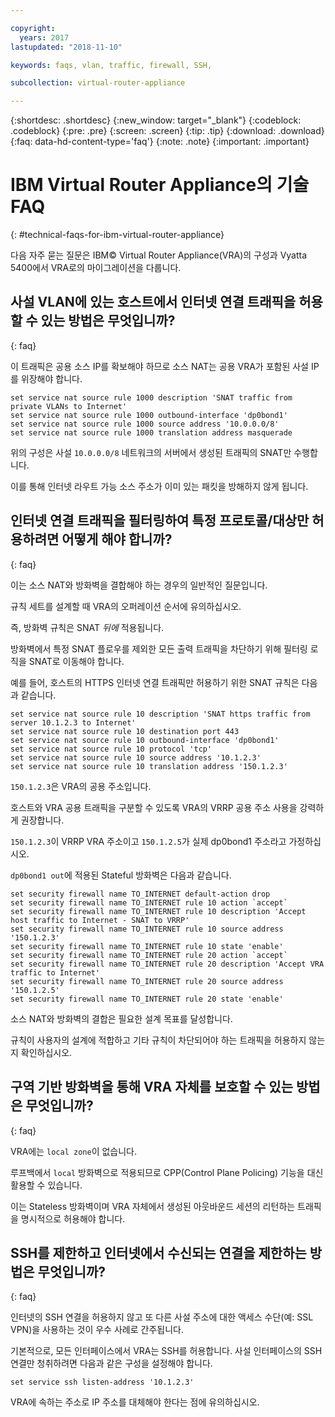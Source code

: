 ```yaml
---

copyright:
  years: 2017
lastupdated: "2018-11-10"

keywords: faqs, vlan, traffic, firewall, SSH,

subcollection: virtual-router-appliance

---
```


{:shortdesc: .shortdesc}
{:new_window: target="_blank"}
{:codeblock: .codeblock}
{:pre: .pre}
{:screen: .screen}
{:tip: .tip}
{:download: .download}
{:faq: data-hd-content-type='faq'}
{:note: .note}
{:important: .important}

# IBM Virtual Router Appliance의 기술 FAQ
{: #technical-faqs-for-ibm-virtual-router-appliance}

다음 자주 묻는 질문은 IBM© Virtual Router Appliance(VRA)의 구성과 Vyatta 5400에서 VRA로의 마이그레이션을 다룹니다.

## 사설 VLAN에 있는 호스트에서 인터넷 연결 트래픽을 허용할 수 있는 방법은 무엇입니까? 
{: faq}

이 트래픽은 공용 소스 IP를 확보해야 하므로 소스 NAT는 공용 VRA가 포함된 사설 IP를 위장해야 합니다.

```
set service nat source rule 1000 description 'SNAT traffic from private VLANs to Internet'
set service nat source rule 1000 outbound-interface 'dp0bond1'
set service nat source rule 1000 source address '10.0.0.0/8'
set service nat source rule 1000 translation address masquerade
```

위의 구성은 사설 `10.0.0.0/8` 네트워크의 서버에서 생성된 트래픽의 SNAT만 수행합니다.

이를 통해 인터넷 라우트 가능 소스 주소가 이미 있는 패킷을 방해하지 않게 됩니다.

## 인터넷 연결 트래픽을 필터링하여 특정 프로토콜/대상만 허용하려면 어떻게 해야 합니까? 
{: faq}

이는 소스 NAT와 방화벽을 결합해야 하는 경우의 일반적인 질문입니다.

규칙 세트를 설계할 때 VRA의 오퍼레이션 순서에 유의하십시오.

즉, 방화벽 규칙은 SNAT *뒤에* 적용됩니다.

방화벽에서 특정 SNAT 플로우를 제외한 모든 출력 트래픽을 차단하기 위해 필터링 로직을 SNAT로 이동해야 합니다. 

예를 들어, 호스트의 HTTPS 인터넷 연결 트래픽만 허용하기 위한 SNAT 규칙은 다음과 같습니다.

```
set service nat source rule 10 description 'SNAT https traffic from server 10.1.2.3 to Internet'
set service nat source rule 10 destination port 443
set service nat source rule 10 outbound-interface 'dp0bond1'
set service nat source rule 10 protocol 'tcp'
set service nat source rule 10 source address '10.1.2.3'
set service nat source rule 10 translation address '150.1.2.3'
```

`150.1.2.3`은 VRA의 공용 주소입니다.

호스트와 VRA 공용 트래픽을 구분할 수 있도록 VRA의 VRRP 공용 주소 사용을 강력하게 권장합니다. 

`150.1.2.3`이 VRRP VRA 주소이고 `150.1.2.5`가 실제 dp0bond1 주소라고 가정하십시오.

`dp0bond1 out`에 적용된 Stateful 방화벽은 다음과 같습니다.

```
set security firewall name TO_INTERNET default-action drop
set security firewall name TO_INTERNET rule 10 action `accept`
set security firewall name TO_INTERNET rule 10 description 'Accept host traffic to Internet - SNAT to VRRP'
set security firewall name TO_INTERNET rule 10 source address '150.1.2.3'
set security firewall name TO_INTERNET rule 10 state 'enable'
set security firewall name TO_INTERNET rule 20 action `accept`
set security firewall name TO_INTERNET rule 20 description 'Accept VRA traffic to Internet'
set security firewall name TO_INTERNET rule 20 source address '150.1.2.5'
set security firewall name TO_INTERNET rule 20 state 'enable'
```

소스 NAT와 방화벽의 결합은 필요한 설계 목표를 달성합니다.

규칙이 사용자의 설계에 적합하고 기타 규칙이 차단되어야 하는 트래픽을 허용하지 않는지 확인하십시오.

## 구역 기반 방화벽을 통해 VRA 자체를 보호할 수 있는 방법은 무엇입니까?
{: faq}

VRA에는 `local zone`이 없습니다.

루프백에서 `local` 방화벽으로 적용되므로 CPP(Control Plane Policing) 기능을 대신 활용할 수 있습니다. 

이는 Stateless 방화벽이며 VRA 자체에서 생성된 아웃바운드 세션의 리턴하는 트래픽을 명시적으로 허용해야 합니다.

## SSH를 제한하고 인터넷에서 수신되는 연결을 제한하는 방법은 무엇입니까?
{: faq}

인터넷의 SSH 연결을 허용하지 않고 또 다른 사설 주소에 대한 액세스 수단(예: SSL VPN)을 사용하는 것이 우수 사례로 간주됩니다.

기본적으로, 모든 인터페이스에서 VRA는 SSH를 허용합니다.
사설 인터페이스의 SSH 연결만 청취하려면 다음과 같은 구성을 설정해야 합니다. 

```
set service ssh listen-address '10.1.2.3'
```

VRA에 속하는 주소로 IP 주소를 대체해야 한다는 점에 유의하십시오. 
